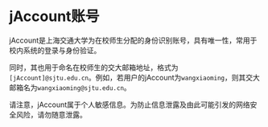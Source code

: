 # jAccount账号

jAccount是上海交通大学为在校师生分配的身份识别账号，具有唯一性，常用于校内系统的登录与身份验证。

同时，其也用于命名在校师生的交大邮箱地址，格式为`[jAccount]@sjtu.edu.cn`。例如，若用户的jAccount为`wangxiaoming`，则其交大邮箱名为`wangxiaoming@sjtu.edu.cn`。

请注意，jAccount属于个人敏感信息。为防止信息泄露及由此可能引发的网络安全风险，请勿随意泄露。